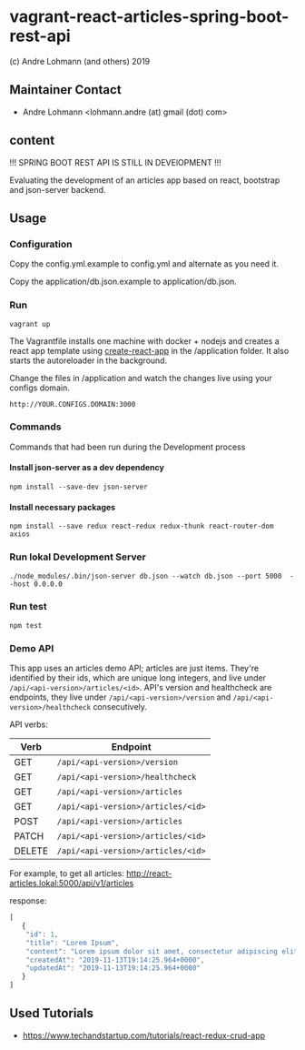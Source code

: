 # vagrant-react-articles-spring-boot-rest-api
(c) Andre Lohmann (and others) 2019

## Maintainer Contact
 * Andre Lohmann
   <lohmann.andre (at) gmail (dot) com>

## content

!!! SPRING BOOT REST API IS STILL IN DEVElOPMENT !!!

Evaluating the development of an articles app based on react, bootstrap and json-server backend.

## Usage

### Configuration

Copy the config.yml.example to config.yml and alternate as you need it.

Copy the application/db.json.example to application/db.json.

### Run

```
vagrant up
```

The Vagrantfile installs one machine with docker + nodejs and creates a react app template using [create-react-app](https://facebook.github.io/create-react-app/) in the /application folder. It also starts the autoreloader in the background.

Change the files in /application and watch the changes live using your configs domain.

```
http://YOUR.CONFIGS.DOMAIN:3000
```

### Commands

Commands that had been run during the Development process

#### Install json-server as a dev dependency

```
npm install --save-dev json-server
```

#### Install necessary packages

```
npm install --save redux react-redux redux-thunk react-router-dom axios
```

### Run lokal Development Server

```
./node_modules/.bin/json-server db.json --watch db.json --port 5000  --host 0.0.0.0
```

### Run test

```
npm test
```

### Demo API

This app uses an articles demo API; articles are just items. They're identified by their ids, which are unique long integers, and live under `/api/<api-version>/articles/<id>`.
API's version and healthcheck are endpoints, they live under `/api/<api-version>/version` and `/api/<api-version>/healthcheck` consecutively.

API verbs:

Verb | Endpoint
------|------------
GET | `/api/<api-version>/version`
GET | `/api/<api-version>/healthcheck`
GET | `/api/<api-version>/articles`
GET | `/api/<api-version>/articles/<id>`
POST | `/api/<api-version>/articles`
PATCH | `/api/<api-version>/articles/<id>`
DELETE | `/api/<api-version>/articles/<id>`


For example, to get all articles: http://react-articles.lokal:5000/api/v1/articles

response:

```javascript
[
   {
    "id": 1,
    "title": "Lorem Ipsum",
    "content": "Lorem ipsum dolor sit amet, consectetur adipiscing elit. Etiam facilisis aliquam laoreet. Aliquam erat volutpat.",
    "createdAt": "2019-11-13T19:14:25.964+0000",
    "updatedAt": "2019-11-13T19:14:25.964+0000"
   }
]
```

## Used Tutorials
  * https://www.techandstartup.com/tutorials/react-redux-crud-app
